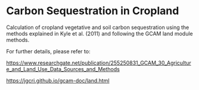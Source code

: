 # Carbon Sequestration in Cropland 

Calculation of cropland vegetative and soil carbon sequestration using the methods explained in Kyle et al. (2011) and following the GCAM land module methods.

For further details, please refer to:

https://www.researchgate.net/publication/255250831_GCAM_30_Agriculture_and_Land_Use_Data_Sources_and_Methods

https://jgcri.github.io/gcam-doc/land.html
